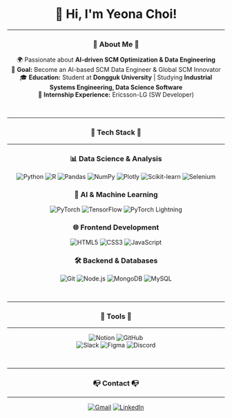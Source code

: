 <h1 align="center">👋 Hi, I'm Yeona Choi!</h1>

---

<h3 align="center">🚀 About Me 🚀</h3>

<div align="center">

🌍 Passionate about **AI-driven SCM Optimization & Data Engineering**  
🎯 **Goal:** Become an AI-based SCM Data Engineer & Global SCM Innovator  
🎓 **Education:** Student at **Dongguk University** | Studying **Industrial Systems Engineering, Data Science Software**  
💼 **Internship Experience:** Ericsson-LG (SW Developer)  

</div>

<br>


---

<h3 align="center">🦾 Tech Stack 🦾</h3>

---

<div align="center">

### 📊 Data Science & Analysis
![Python](https://img.shields.io/badge/python-3776AB.svg?&style=for-the-badge&logo=python&logoColor=white&borderRadius=10) 
![R](https://img.shields.io/badge/R-276DC3.svg?&style=for-the-badge&logo=r&logoColor=white&borderRadius=10) 
![Pandas](https://img.shields.io/badge/pandas-150458.svg?&style=for-the-badge&logo=pandas&logoColor=white&borderRadius=10) 
![NumPy](https://img.shields.io/badge/numpy-013243.svg?&style=for-the-badge&logo=numpy&logoColor=white&borderRadius=10) 
![Plotly](https://img.shields.io/badge/plotly-3F4F75.svg?&style=for-the-badge&logo=plotly&logoColor=white&borderRadius=10) 
![Scikit-learn](https://img.shields.io/badge/scikitlearn-F7931E.svg?&style=for-the-badge&logo=scikitlearn&logoColor=white&borderRadius=10) 
![Selenium](https://img.shields.io/badge/selenium-43B02A.svg?&style=for-the-badge&logo=selenium&logoColor=white&borderRadius=10) 

### 🤖 AI & Machine Learning
![PyTorch](https://img.shields.io/badge/pytorch-EE4C2C.svg?&style=for-the-badge&logo=pytorch&logoColor=white&borderRadius=10) 
![TensorFlow](https://img.shields.io/badge/tensorflow-FF6F00.svg?&style=for-the-badge&logo=tensorflow&logoColor=white&borderRadius=10) 
![PyTorch Lightning](https://img.shields.io/badge/PyTorch_Lightning-792EE5.svg?&style=for-the-badge&logo=pytorch-lightning&logoColor=white&borderRadius=10)

### 🌐 Frontend Development
![HTML5](https://img.shields.io/badge/html5-E34F26.svg?&style=for-the-badge&logo=html5&logoColor=white&borderRadius=10) 
![CSS3](https://img.shields.io/badge/css3-1572B6.svg?&style=for-the-badge&logo=css3&logoColor=white&borderRadius=10) 
![JavaScript](https://img.shields.io/badge/javascript-F7DF1E.svg?&style=for-the-badge&logo=javascript&logoColor=white&borderRadius=10) 

### 🛠 Backend & Databases
![Git](https://img.shields.io/badge/git-F05032.svg?&style=for-the-badge&logo=git&logoColor=white&borderRadius=10) 
![Node.js](https://img.shields.io/badge/Node.js-339933.svg?&style=for-the-badge&logo=node.js&logoColor=white&borderRadius=10) 
![MongoDB](https://img.shields.io/badge/MongoDB-47A248.svg?&style=for-the-badge&logo=mongodb&logoColor=white&borderRadius=10) 
![MySQL](https://img.shields.io/badge/mysql-4479A1.svg?&style=for-the-badge&logo=mysql&logoColor=white&borderRadius=10) 

</div>

<br>

---

<h3 align="center"> 🔗 Tools 🔗</h3>

---

<div align="center">

![Notion](https://img.shields.io/badge/Notion-000000.svg?&style=for-the-badge&logo=notion&logoColor=white&borderRadius=10) 
![GitHub](https://img.shields.io/badge/GitHub-181717.svg?&style=for-the-badge&logo=github&logoColor=white&borderRadius=10)  
![Slack](https://img.shields.io/badge/Slack-4A154B.svg?&style=for-the-badge&logo=slack&logoColor=white&borderRadius=10)  ![Figma](https://img.shields.io/badge/Figma-F24E1E.svg?&style=for-the-badge&logo=figma&logoColor=white&borderRadius=10)  ![Discord](https://img.shields.io/badge/Discord-5865F2.svg?&style=for-the-badge&logo=discord&logoColor=white&borderRadius=10)  

</div>

<br>

---

<h3 align="center"> 📭  Contact 📭 </h3>

---

<div align="center">

[![Gmail](https://img.shields.io/badge/Gmail-EA4335.svg?&style=for-the-badge&logo=gmail&logoColor=white&borderRadius=10)](mailto:choiyuna759@gmail.com)  [![LinkedIn](https://img.shields.io/badge/LinkedIn-0A66C2.svg?&style=for-the-badge&logo=linkedin&logoColor=white&borderRadius=10)](https://www.linkedin.com/in/yeona785/)  

</div>
